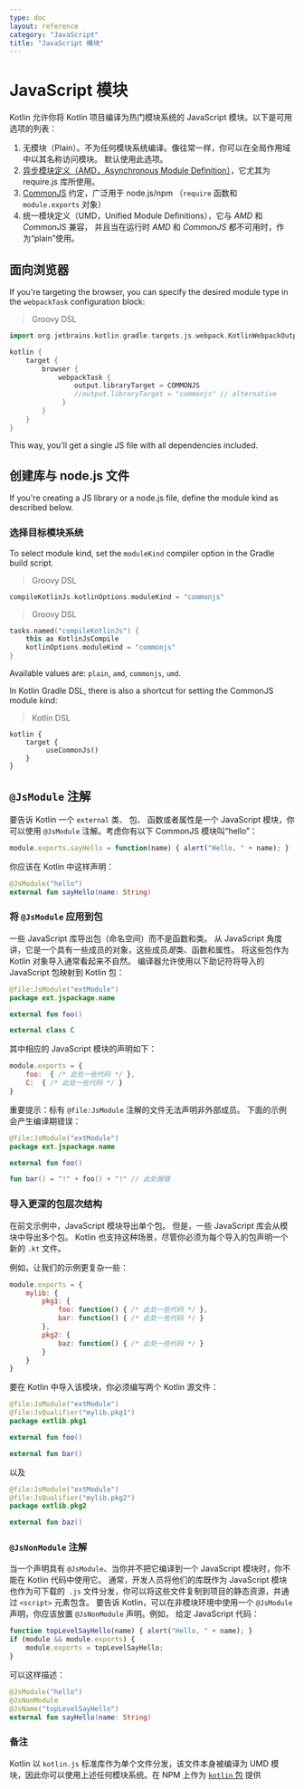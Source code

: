 ```yaml
---
type: doc
layout: reference
category: "JavaScript"
title: "JavaScript 模块"
---
```


# JavaScript 模块

Kotlin 允许你将 Kotlin 项目编译为热门模块系统的 JavaScript 模块。以下是<!--
-->可用选项的列表：

1. 无模块（Plain）。不为任何模块系统编译。像往常一样，你可以在全局作用域中以其名称访问模块。
   默认使用此选项。
2. [异步模块定义（AMD，Asynchronous Module Definition）](https://github.com/amdjs/amdjs-api/wiki/AMD)，它尤其为
   require.js 库所使用。
3. [CommonJS](http://wiki.commonjs.org/wiki/Modules/1.1) 约定，广泛用于 node.js/npm
   （`require` 函数和 `module.exports` 对象）
4. 统一模块定义（UMD，Unified Module Definitions），它与 *AMD* 和 *CommonJS* 兼容，
   并且当在运行时 *AMD* 和 *CommonJS* 都不可用时，作为“plain”使用。

## 面向浏览器
 
If you're targeting the browser, you can specify the desired module type in the `webpackTask` configuration block:
 
> Groovy DSL

```groovy
import org.jetbrains.kotlin.gradle.targets.js.webpack.KotlinWebpackOutput.Target.COMMONJS

kotlin {
    target {
        browser {
            webpackTask {
                output.libraryTarget = COMMONJS 
                //output.libraryTarget = "commonjs" // alternative
             }
        }
    }
}

```


  
This way, you'll get a single JS file with all dependencies included.

## 创建库与 node.js 文件

If you're creating a JS library or a node.js file, define the module kind as described below.

### 选择目标模块系统

To select module kind, set the `moduleKind` compiler option in the Gradle build script.


> Groovy DSL

```groovy
compileKotlinJs.kotlinOptions.moduleKind = "commonjs"

```





> Groovy DSL

```kotlin
tasks.named("compileKotlinJs") {
    this as KotlinJsCompile
    kotlinOptions.moduleKind = "commonjs"
}
```




Available values are: `plain`, `amd`, `commonjs`, `umd`.

In Kotlin Gradle DSL, there is also a shortcut for setting the CommonJS module kind:

> Kotlin DSL

```
kotlin {
    target {
         useCommonJs()
    }
}
```


## `@JsModule` 注解

要告诉 Kotlin 一个 `external` 类、 包、 函数或者属性是一个 JavaScript 模块，你可以使用 `@JsModule`
注解。考虑你有以下 CommonJS 模块叫“hello”：



``` javascript
module.exports.sayHello = function(name) { alert("Hello, " + name); }
```



你应该在 Kotlin 中这样声明：



``` kotlin
@JsModule("hello")
external fun sayHello(name: String)
```




### 将 `@JsModule` 应用到包

一些 JavaScript 库导出包（命名空间）而不是函数和类。
从 JavaScript 角度讲，它是一个具有一些成员的对象，这些成员*是*类、函数和属性。
将这些包作为 Kotlin 对象导入通常看起来不自然。
编译器允许使用以下助记符将导入的 JavaScript 包映射到 Kotlin 包：



```kotlin
@file:JsModule("extModule")
package ext.jspackage.name

external fun foo()

external class C
```



其中相应的 JavaScript 模块的声明如下：



``` javascript
module.exports = {
    foo:  { /* 此处一些代码 */ },
    C:  { /* 此处一些代码 */ }
}
```



重要提示：标有 `@file:JsModule` 注解的文件无法声明非外部成员。
下面的示例会产生编译期错误：



```kotlin
@file:JsModule("extModule")
package ext.jspackage.name

external fun foo()

fun bar() = "!" + foo() + "!" // 此处报错
```



### 导入更深的包层次结构

在前文示例中，JavaScript 模块导出单个包。
但是，一些 JavaScript 库会从模块中导出多个包。
Kotlin 也支持这种场景，尽管你必须为每个导入的包声明一个新的 `.kt` 文件。

例如，让我们的示例更复杂一些：



``` javascript
module.exports = {
    mylib: {
        pkg1: {
            foo: function() { /* 此处一些代码 */ },
            bar: function() { /* 此处一些代码 */ }
        },
        pkg2: {
            baz: function() { /* 此处一些代码 */ }
        }
    }
}
```



要在 Kotlin 中导入该模块，你必须编写两个 Kotlin 源文件：



```kotlin
@file:JsModule("extModule")
@file:JsQualifier("mylib.pkg1")
package extlib.pkg1

external fun foo()

external fun bar()
```


以及



```kotlin
@file:JsModule("extModule")
@file:JsQualifier("mylib.pkg2")
package extlib.pkg2

external fun baz()
```



### `@JsNonModule` 注解

当一个声明具有 `@JsModule`、当你并不把它编译到一个 JavaScript 模块时，你不能在 Kotlin 代码中使用它。
通常，开发人员将他们的库既作为 JavaScript 模块也作为可下载的` .js` 文件分发，你可以将这些文件复制到<!--
-->项目的静态资源，并通过 `<script>` 元素包含。 要告诉 Kotlin，可以<!--
-->在非模块环境中使用一个 `@JsModule` 声明，你应该放置 `@JsNonModule` 声明。例如，
给定 JavaScript 代码：



``` javascript
function topLevelSayHello(name) { alert("Hello, " + name); }
if (module && module.exports) {
    module.exports = topLevelSayHello;
}
```



可以这样描述：



```kotlin
@JsModule("hello")
@JsNonModule
@JsName("topLevelSayHello")
external fun sayHello(name: String)
```




### 备注

Kotlin 以 `kotlin.js` 标准库作为单个文件分发，该文件本身被编译为 UMD 模块，因此<!--
-->你可以使用上述任何模块系统。在 NPM 上作为 [`kotlin` 包](https://www.npmjs.com/package/kotlin) 提供


